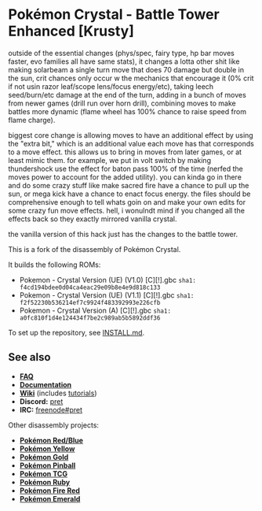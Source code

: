 # Pokémon Crystal - Battle Tower Enhanced [Krusty]

outside of the essential changes (phys/spec, fairy type, hp bar moves faster, evo families all have same stats), it changes a lotta other shit like making solarbeam a single turn move that does 70 damage but double in the sun, crit chances only occur w the mechanics that encourage it (0% crit if not usin razor leaf/scope lens/focus energy/etc), taking leech seed/burn/etc damage at the end of the turn, adding in a bunch of moves from newer games (drill run over horn drill), combining moves to make battles more dynamic (flame wheel has 100% chance to raise speed from flame charge).

biggest core change is allowing moves to have an additional effect by using the "extra bit," which is an additional value each move has that corresponds to a move effect. this allows us to bring in moves from later games, or at least mimic them. for example, we put in volt switch by making thundershock use the effect for baton pass 100% of the time (nerfed the moves power to account for the added utility). you can kinda go in there and do some crazy stuff like make sacred fire have a chance to pull up the sun, or mega kick have a chance to enact focus energy. the files should be comprehensive enough to tell whats goin on and make your own edits for some crazy fun move effects. hell, i wonulndt mind if you changed all the effects back so they exactly mirrored vanilla crystal.

the vanilla version of this hack just has the changes to the battle tower.

This is a fork of the disassembly of Pokémon Crystal.

It builds the following ROMs:

- Pokemon - Crystal Version (UE) (V1.0) [C][!].gbc `sha1: f4cd194bdee0d04ca4eac29e09b8e4e9d818c133`
- Pokemon - Crystal Version (UE) (V1.1) [C][!].gbc `sha1: f2f52230b536214ef7c9924f483392993e226cfb`
- Pokemon - Crystal Version (A) [C][!].gbc `sha1: a0fc810f1d4e124434f7be2c989ab5b5892ddf36`

To set up the repository, see [INSTALL.md](INSTALL.md).

## See also

- [**FAQ**](FAQ.md)
- [**Documentation**][docs]
- [**Wiki**][wiki] (includes [tutorials][tutorials])
- **Discord:** [pret][discord]
- **IRC:** [freenode#pret][irc]

Other disassembly projects:

- [**Pokémon Red/Blue**][pokered]
- [**Pokémon Yellow**][pokeyellow]
- [**Pokémon Gold**][pokegold]
- [**Pokémon Pinball**][pokepinball]
- [**Pokémon TCG**][poketcg]
- [**Pokémon Ruby**][pokeruby]
- [**Pokémon Fire Red**][pokefirered]
- [**Pokémon Emerald**][pokeemerald]

[pokered]: https://github.com/pret/pokered
[pokeyellow]: https://github.com/pret/pokeyellow
[pokegold]: https://github.com/pret/pokegold
[pokepinball]: https://github.com/pret/pokepinball
[poketcg]: https://github.com/pret/poketcg
[pokeruby]: https://github.com/pret/pokeruby
[pokefirered]: https://github.com/pret/pokefirered
[pokeemerald]: https://github.com/pret/pokeemerald
[docs]: https://pret.github.io/pokecrystal/
[wiki]: https://github.com/pret/pokecrystal/wiki
[tutorials]: https://github.com/pret/pokecrystal/wiki/Tutorials
[discord]: https://discord.gg/d5dubZ3
[irc]: https://kiwiirc.com/client/irc.freenode.net/?#pret
[travis]: https://travis-ci.org/pret/pokecrystal
[travis-badge]: https://travis-ci.org/pret/pokecrystal.svg?branch=master
